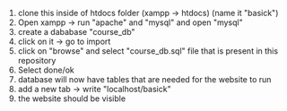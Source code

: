 1. clone this inside of htdocs folder (xampp -> htdocs) (name it "basick")
2. Open xampp -> run "apache" and "mysql" and open "mysql"
3. create a dababase "course_db"
4. click on it -> go to import
5. click on "browse" and select "course_db.sql" file that is present in this repository
6. Select done/ok
7. database will now have tables that are needed for the website to run
8. add a new tab -> write "localhost/basick"
9. the website should be visible
